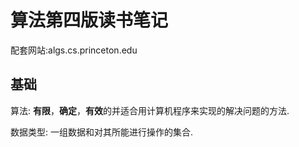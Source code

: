 # 算法第四版读书笔记

配套网站:algs.cs.princeton.edu

## 基础

算法: **有限**，**确定**，**有效**的并适合用计算机程序来实现的解决问题的方法.

数据类型: 一组数据和对其所能进行操作的集合.
